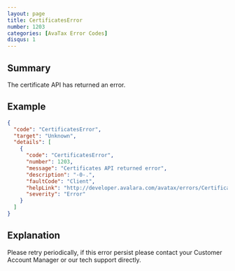 ```yaml
---
layout: page
title: CertificatesError
number: 1203
categories: [AvaTax Error Codes]
disqus: 1
---
```


## Summary

The certificate API has returned an error.

## Example

```json
{
  "code": "CertificatesError",
  "target": "Unknown",
  "details": [
    {
      "code": "CertificatesError",
      "number": 1203,
      "message": "Certificates API returned error",
      "description": "-0-.",
      "faultCode": "Client",
      "helpLink": "http://developer.avalara.com/avatax/errors/CertificatesError",
      "severity": "Error"
    }
  ]
}
```

## Explanation

Please retry periodically, if this error persist please contact your Customer Account Manager or our tech support directly.
